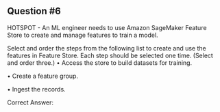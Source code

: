 ## Question #6

HOTSPOT - An ML engineer needs to use Amazon SageMaker Feature Store to create and manage features to train a model.

Select and order the steps from the following list to create and use the features in Feature Store. Each step should be selected one time. (Select and order three.) • Access the store to build datasets for training.

• Create a feature group.

• Ingest the records.

Correct Answer:
